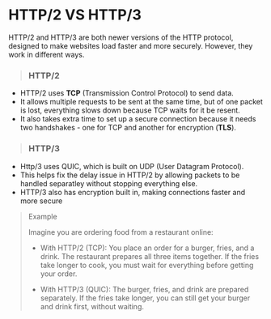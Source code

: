 # HTTP/2 VS HTTP/3

HTTP/2 and HTTP/3 are both newer versions of the HTTP protocol, designed to make websites load faster and more securely. However, they work in different ways.

> ### HTTP/2

- HTTP/2 uses **TCP** (Transmission Control Protocol) to send data.
- It allows multiple requests to be sent at the same time, but of one packet is lost, everything slows down because TCP waits for it be resent.
- It also takes extra time to set up a secure connection because it needs two handshakes - one for TCP and another for encryption (**TLS**).

> ### HTTP/3

- Http/3 uses QUIC, which is built on UDP (User Datagram Protocol).
- This helps fix the delay issue in HTTP/2 by allowing packets to be handled separatley without stopping everything else.
- HTTP/3 also has encryption built in, making connections faster and more secure

> Example
>
> Imagine you are ordering food from a restaurant online:
>
> - With HTTP/2 (TCP): You place an order for a burger, fries, and a drink. The restaurant prepares all three items together. If the fries take longer to cook, you must wait for everything before getting your order.
>
> - With HTTP/3 (QUIC): The burger, fries, and drink are prepared separately. If the fries take longer, you can still get your burger and drink first, without waiting.

